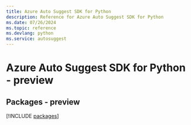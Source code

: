 ```yaml
---
title: Azure Auto Suggest SDK for Python
description: Reference for Azure Auto Suggest SDK for Python
ms.date: 07/26/2024
ms.topic: reference
ms.devlang: python
ms.service: autosuggest
---
```

# Azure Auto Suggest SDK for Python - preview
## Packages - preview
[!INCLUDE [packages](auto-suggest-index.md)]